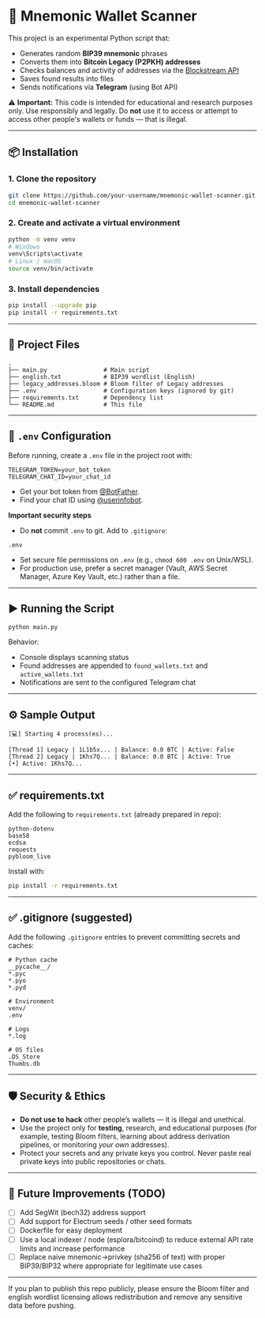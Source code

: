 # 🚀 Mnemonic Wallet Scanner

This project is an experimental Python script that:

* Generates random **BIP39 mnemonic** phrases
* Converts them into **Bitcoin Legacy (P2PKH) addresses**
* Checks balances and activity of addresses via the [Blockstream API](https://blockstream.info/api/)
* Saves found results into files
* Sends notifications via **Telegram** (using Bot API)

⚠️ **Important:** This code is intended for educational and research purposes only. Use responsibly and legally. Do **not** use it to access or attempt to access other people's wallets or funds — that is illegal.

---

## 📦 Installation

### 1. Clone the repository

```bash
git clone https://github.com/your-username/mnemonic-wallet-scanner.git
cd mnemonic-wallet-scanner
```

### 2. Create and activate a virtual environment

```bash
python -m venv venv
# Windows
venv\Scripts\activate
# Linux / macOS
source venv/bin/activate
```

### 3. Install dependencies

```bash
pip install --upgrade pip
pip install -r requirements.txt
```

---

## 📂 Project Files

```
.
├── main.py                # Main script
├── english.txt            # BIP39 wordlist (English)
├── legacy_addresses.bloom # Bloom filter of Legacy addresses
├── .env                   # Configuration keys (ignored by git)
├── requirements.txt       # Dependency list
└── README.md              # This file
```

---

## 🔑 `.env` Configuration

Before running, create a `.env` file in the project root with:

```
TELEGRAM_TOKEN=your_bot_token
TELEGRAM_CHAT_ID=your_chat_id
```

* Get your bot token from [@BotFather](https://t.me/BotFather).
* Find your chat ID using [@userinfobot](https://t.me/userinfobot).

**Important security steps**

* Do **not** commit `.env` to git. Add to `.gitignore`:

```
.env
```

* Set secure file permissions on `.env` (e.g., `chmod 600 .env` on Unix/WSL).
* For production use, prefer a secret manager (Vault, AWS Secret Manager, Azure Key Vault, etc.) rather than a file.

---

## ▶️ Running the Script

```bash
python main.py
```

Behavior:

* Console displays scanning status
* Found addresses are appended to `found_wallets.txt` and `active_wallets.txt`
* Notifications are sent to the configured Telegram chat

---

## ⚙️ Sample Output

```
[💻] Starting 4 process(es)...

[Thread 1] Legacy | 1L1b5x... | Balance: 0.0 BTC | Active: False
[Thread 2] Legacy | 1Khs7Q... | Balance: 0.0 BTC | Active: True
[•] Active: 1Khs7Q...
```

---

## ✅ requirements.txt

Add the following to `requirements.txt` (already prepared in repo):

```
python-dotenv
base58
ecdsa
requests
pybloom_live
```

Install with:

```bash
pip install -r requirements.txt
```

---

## ✅ .gitignore (suggested)

Add the following `.gitignore` entries to prevent committing secrets and caches:

```
# Python cache
__pycache__/
*.pyc
*.pyo
*.pyd

# Environment
venv/
.env

# Logs
*.log

# OS files
.DS_Store
Thumbs.db
```

---

## 🛡️ Security & Ethics

* **Do not use to hack** other people’s wallets — it is illegal and unethical.
* Use the project only for **testing**, research, and educational purposes (for example, testing Bloom filters, learning about address derivation pipelines, or monitoring *your own* addresses).
* Protect your secrets and any private keys you control. Never paste real private keys into public repositories or chats.

---

## 📌 Future Improvements (TODO)

* [ ] Add SegWit (bech32) address support
* [ ] Add support for Electrum seeds / other seed formats
* [ ] Dockerfile for easy deployment
* [ ] Use a local indexer / node (esplora/bitcoind) to reduce external API rate limits and increase performance
* [ ] Replace naive mnemonic→privkey (sha256 of text) with proper BIP39/BIP32 where appropriate for legitimate use cases

---

If you plan to publish this repo publicly, please ensure the Bloom filter and english wordlist licensing allows redistribution and remove any sensitive data before pushing.
